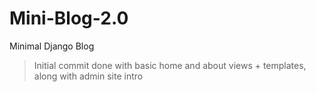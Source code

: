# Mini-Blog-2.0
 Minimal Django Blog
 
 > Initial commit done with basic home and about views + templates, along with admin site intro
